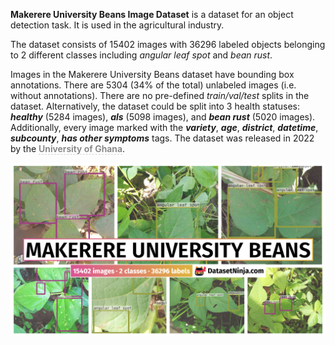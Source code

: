 **Makerere University Beans Image Dataset** is a dataset for an object detection task. It is used in the agricultural industry. 

The dataset consists of 15402 images with 36296 labeled objects belonging to 2 different classes including *angular leaf spot* and *bean rust*.

Images in the Makerere University Beans dataset have bounding box annotations. There are 5304 (34% of the total) unlabeled images (i.e. without annotations). There are no pre-defined <i>train/val/test</i> splits in the dataset. Alternatively, the dataset could be split into 3 health statuses: ***healthy*** (5284 images), ***als*** (5098 images), and ***bean rust*** (5020 images). Additionally, every image marked with the ***variety***, ***age***, ***district***, ***datetime***, ***subcounty***, ***has other symptoms*** tags. The dataset was released in 2022 by the <span style="font-weight: 600; color: grey; border-bottom: 1px dashed #d3d3d3;">University of Ghana</span>.

<img src="https://github.com/dataset-ninja/makerere-university-beans/raw/main/visualizations/poster.png">
